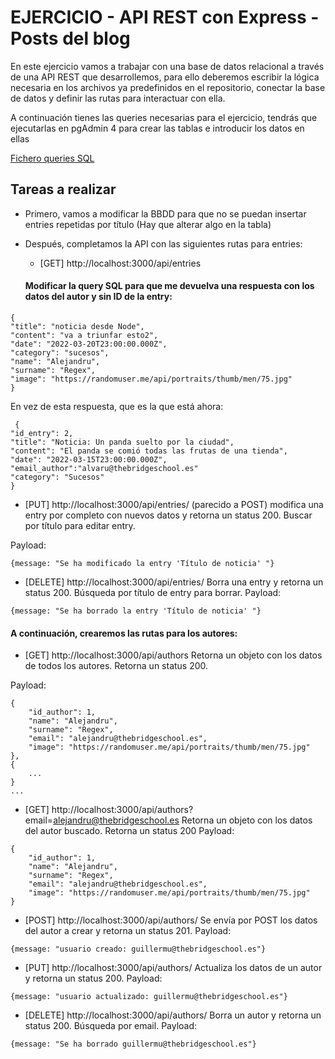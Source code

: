# EJERCICIO - API REST con Express - Posts del blog

En este ejercicio vamos a trabajar con una base de datos relacional a través de una API REST que desarrollemos, para ello deberemos escribir la lógica necesaria en los archivos ya predefinidos en el repositorio, conectar la base de datos y definir las rutas para interactuar con ella.

A continuación tienes las queries necesarias para el ejercicio, tendrás que ejecutarlas en pgAdmin 4 para crear las tablas e introducir los datos en ellas

[Fichero queries SQL](./queries.sql)


## Tareas a realizar

- Primero, vamos a modificar la BBDD para que no se puedan insertar entries repetidas por título (Hay que alterar algo en la tabla)

- Después, completamos la API con las siguientes rutas para entries:

    - [GET] http://localhost:3000/api/entries

    #### Modificar la query SQL para que me devuelva una respuesta con los datos del autor y sin ID de la entry:

```
{
"title": "noticia desde Node",
"content": "va a triunfar esto2",
"date": "2022-03-20T23:00:00.000Z",
"category": "sucesos",
"name": "Alejandru",
"surname": "Regex",
"image": "https://randomuser.me/api/portraits/thumb/men/75.jpg"
}
```
En vez de esta respuesta, que es la que está ahora:

```
 {
"id_entry": 2,
"title": "Noticia: Un panda suelto por la ciudad",
"content": "El panda se comió todas las frutas de una tienda",
"date": "2022-03-15T23:00:00.000Z",
"email_author":"alvaru@thebridgeschool.es"
"category": "Sucesos"
}
```

- [PUT] http://localhost:3000/api/entries/ (parecido a POST) modifica una entry por completo con nuevos datos y retorna un status 200. Buscar por título para editar entry.

Payload:
```
{message: "Se ha modificado la entry 'Título de noticia' "}

```

- [DELETE] http://localhost:3000/api/entries/ Borra una entry y retorna un status 200. Búsqueda por título de entry para borrar. 
Payload: 
```
{message: "Se ha borrado la entry 'Título de noticia' "}
```

#### A continuación, crearemos las rutas para los autores:

 
- [GET] http://localhost:3000/api/authors Retorna un objeto con los datos de todos los autores. Retorna un status 200.

Payload:
```
{
    "id_author": 1,
    "name": "Alejandru",
    "surname": "Regex",
    "email": "alejandru@thebridgeschool.es",
    "image": "https://randomuser.me/api/portraits/thumb/men/75.jpg"
},
{
    ...
}
...
```

- [GET] http://localhost:3000/api/authors?email=alejandru@thebridgeschool.es Retorna un objeto con los datos del autor buscado. Retorna un status 200
Payload:

```
{
    "id_author": 1,
    "name": "Alejandru",
    "surname": "Regex",
    "email": "alejandru@thebridgeschool.es",
    "image": "https://randomuser.me/api/portraits/thumb/men/75.jpg"
}
```

- [POST] http://localhost:3000/api/authors/ Se envía por POST los datos del autor a crear y retorna un status 201. Payload:
```
{message: "usuario creado: guillermu@thebridgeschool.es"}
```

- [PUT] http://localhost:3000/api/authors/ Actualiza los datos de un autor y retorna un status 200. 
Payload: 
```
{message: "usuario actualizado: guillermu@thebridgeschool.es"}
```

- [DELETE] http://localhost:3000/api/authors/ Borra un autor y retorna un status 200. Búsqueda por email. 
Payload: 
```
{message: "Se ha borrado guillermu@thebridgeschool.es"}
```